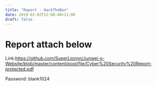 ```yaml
---
title: "Report - HackTheBox"
date: 2019-03-02T12:08:48+11:00
draft: false
---
```


# Report attach below

Link:<https://github.com/SuperLionnn/Junwei-s-Website/blob/master/content/post/file/Cyber%20Security%20Report-protected.pdf>

Password: blank1024